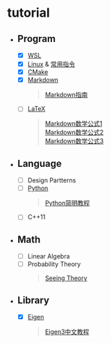 # tutorial
* ##  Program
  - [x] [WSL](WSL.md)
  - [x] [Linux](Linux.md) & [常用指令](Linux常用指令.md)
  - [x] [CMake](CMake.md)
  - [x] [Markdown](Markdown.md)
    >[Markdown指南](https://www.markdown.xyz/)<br>
  - [ ] [LaTeX](LaTeX数学公式.md)
    >[Markdown数学公式1](https://www.slzxf.cn/learn/5-markdown/CH02-markdown%E8%BF%9B%E9%98%B6/P27-Markdown%E6%95%B0%E5%AD%A6%E5%85%AC%E5%BC%8F.html)<br>
    >[Markdown数学公式2](https://zhuanlan.zhihu.com/p/450465546)<br>
    >[Markdown数学公式3](https://www.cnblogs.com/1024th/p/11623258.html)
* ##  Language
  - [ ] Design Partterns
  - [ ] [Python](Python.md)
    > [Python简明教程](https://github.com/LenKiMo/byte-of-python)
  - [ ] C++11
* ## Math
  - [ ] Linear Algebra
  - [ ] Probability Theory 
    > [Seeing Theory](http://seeing-theory.brown.edu/cn.html)
* ## Library
  - [x] [Eigen](Eigen.md)
    > [Eigen3中文教程](https://www.windtunnel.cn/eigen3tutorial/)

